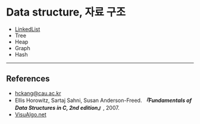 # Data structure, 자료 구조

- [LinkedList](./LinkedList.md)
- Tree
- Heap
- Graph
- Hash

---

## References

- hckang@cau.ac.kr
- Ellis Horowitz, Sartaj Sahni, Susan Anderson-Freed. ***『Fundamentals of Data Structures in C, 2nd edition』***, 2007.
- [VisuAlgo.net](https://visualgo.net/en)